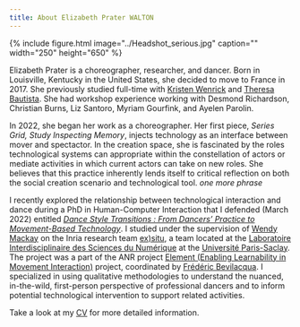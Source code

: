 ```yaml
---
title: About Elizabeth Prater WALTON
---
```

{% include figure.html image="../Headshot_serious.jpg" caption="" width="250" height="650" %}

Elizabeth Prater is a choreographer, researcher, and dancer. Born in Louisville, Kentucky in the United States, she decided to move to France in 2017. She previously studied full-time with [Kristen Wenrick](http://rivercityballet-ky.org/about-us/) and [Theresa Bautista](http://www.theresabautistadance.com/). She had workshop experience working with Desmond Richardson, Christian Burns, Liz Santoro, Myriam Gourfink, and Ayelen Parolin. 

In 2022, she began her work as a choreographer. Her first piece, *Series Grid, Study Inspecting Memory*, injects technology as an interface between mover and spectactor. In the creation space, she is fascinated by the roles technological systems can appropriate within the constellation of actors or mediate activities in which current actors can take on new roles. She believes that this practice inherently lends itself to critical reflection on both the social creation scenario and technological tool. *one more phrase*

I recently explored the relationship between technological interaction and dance during a PhD in Human-Computer Interaction that I defended (March 2022) entitled [*Dance Style Transitions : From Dancers’ Practice to Movement-Based Technology*](https://www.theses.fr/2022UPASG027). I studied under the supervision of [Wendy Mackay](https://ex-situ.lri.fr/people/mackay/) on the Inria research team [ex)situ](https://ex-situ.lri.fr/), a team located at the [Laboratoire Interdisciplinaire des Sciences du Numérique](https://www.lisn.upsaclay.fr/) at the [Université Paris-Saclay](https://www.universite-paris-saclay.fr/en). The project was a part of the ANR project [Element (Enabling Learnability in Movement Interaction)](https://element-project.ircam.fr/) project, coordinated by [Frédéric Bevilacqua](https://frederic-bevilacqua.net/).  I specialized in using qualitative methodologies to understand the nuanced, in-the-wild, first-person perspective of professional dancers and to inform potential technological intervention to support related activities. 

Take a look at my [CV](September_2022-Elizabeth_Walton_Dance_CV.pdf) for more detailed information.


